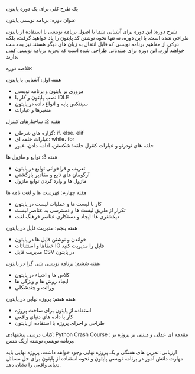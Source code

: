 
یک طرح کلی برای یک دوره پایتون 

 عنوان دوره: برنامه نویسی پایتون

 شرح دوره:
 این دوره برای آشنایی شما با اصول برنامه نویسی با استفاده از پایتون طراحی شده است.  با این دوره، نه تنها نحوه نوشتن کد پایتون را یاد خواهید گرفت، بلکه درکی از مفاهیم برنامه نویسی که قابل انتقال به زبان های دیگر هستند نیز به دست خواهید آورد.  این دوره برای مبتدیانی طراحی شده است که تجربه برنامه نویسی کمی دارند.

 خلاصه دوره:

 هفته اول: آشنایی با پایتون
 - مروری بر پایتون و برنامه نویسی
 - نصب پایتون و کار با IDLE
 - سینتکس پایه و انواع داده در پایتون
 - متغیرها و عبارات

 هفته 2: ساختارهای کنترل
 - گزاره های شرطی: if، else، elif
 - عبارات حلقه ای: while، for
 - حلقه های تودرتو و عبارات کنترل حلقه: شکستن، ادامه دادن، عبور

 هفته 3: توابع و ماژول ها
 - تعریف و فراخوانی توابع در پایتون
 - آرگومان های تابع و مقادیر بازگشتی
 - ماژول ها و وارد کردن توابع ماژول

 هفته چهارم: فهرست ها و لغت نامه ها
 - کار با لیست ها و عملیات لیست در پایتون
 - تکرار از طریق لیست ها و دسترسی به عناصر لیست
 - دیکشنری ها: ایجاد و دستکاری عناصر فرهنگ لغت

 هفته پنجم: مدیریت فایل در پایتون
 - خواندن و نوشتن فایل ها در پایتون
 - خطاها و استثنائات IO فایل را مدیریت کنید
 - مدیریت فایل CSV در پایتون

 هفته ششم: برنامه نویسی شی گرا در پایتون
 - کلاس ها و اشیاء در پایتون
 - ایجاد روش ها و ویژگی ها
 - وراثت و چندشکلی

 هفته هفتم: پروژه نهایی در پایتون
 - استفاده از پایتون برای ساخت پروژه
 - کار با داده های دنیای واقعی
 - طراحی و اجرای پروژه با استفاده از پایتون

 کتاب درسی پیشنهادی:
Python Crash Course : 
مقدمه ای عملی و مبتنی بر پروژه بر برنامه نویسی نوشته اریک متس،

 ارزیابی:
 تمرین های هفتگی و یک پروژه نهایی وجود خواهد داشت.  پروژه نهایی باید مهارت دانش آموز در برنامه نویسی پایتون و نحوه استفاده از پایتون برای حل مسائل دنیای واقعی را نشان دهد.
